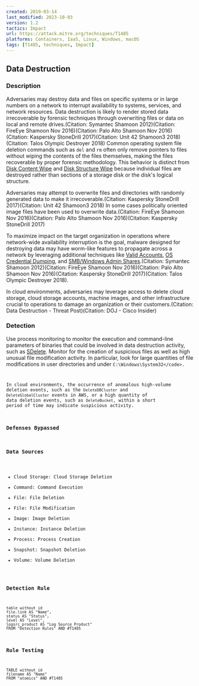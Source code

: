 ```yaml
---
created: 2019-03-14
last_modified: 2023-10-03
version: 1.2
tactics: Impact
url: https://attack.mitre.org/techniques/T1485
platforms: Containers, IaaS, Linux, Windows, macOS
tags: [T1485, techniques, Impact]
---
```


## Data Destruction

### Description

Adversaries may destroy data and files on specific systems or in large numbers on a network to interrupt availability to systems, services, and network resources. Data destruction is likely to render stored data irrecoverable by forensic techniques through overwriting files or data on local and remote drives.(Citation: Symantec Shamoon 2012)(Citation: FireEye Shamoon Nov 2016)(Citation: Palo Alto Shamoon Nov 2016)(Citation: Kaspersky StoneDrill 2017)(Citation: Unit 42 Shamoon3 2018)(Citation: Talos Olympic Destroyer 2018) Common operating system file deletion commands such as <code>del</code> and <code>rm</code> often only remove pointers to files without wiping the contents of the files themselves, making the files recoverable by proper forensic methodology. This behavior is distinct from [Disk Content Wipe](https://attack.mitre.org/techniques/T1561/001) and [Disk Structure Wipe](https://attack.mitre.org/techniques/T1561/002) because individual files are destroyed rather than sections of a storage disk or the disk's logical structure.

Adversaries may attempt to overwrite files and directories with randomly generated data to make it irrecoverable.(Citation: Kaspersky StoneDrill 2017)(Citation: Unit 42 Shamoon3 2018) In some cases politically oriented image files have been used to overwrite data.(Citation: FireEye Shamoon Nov 2016)(Citation: Palo Alto Shamoon Nov 2016)(Citation: Kaspersky StoneDrill 2017)

To maximize impact on the target organization in operations where network-wide availability interruption is the goal, malware designed for destroying data may have worm-like features to propagate across a network by leveraging additional techniques like [Valid Accounts](https://attack.mitre.org/techniques/T1078), [OS Credential Dumping](https://attack.mitre.org/techniques/T1003), and [SMB/Windows Admin Shares](https://attack.mitre.org/techniques/T1021/002).(Citation: Symantec Shamoon 2012)(Citation: FireEye Shamoon Nov 2016)(Citation: Palo Alto Shamoon Nov 2016)(Citation: Kaspersky StoneDrill 2017)(Citation: Talos Olympic Destroyer 2018).

In cloud environments, adversaries may leverage access to delete cloud storage, cloud storage accounts, machine images, and other infrastructure crucial to operations to damage an organization or their customers.(Citation: Data Destruction - Threat Post)(Citation: DOJ  - Cisco Insider)

### Detection

Use process monitoring to monitor the execution and command-line parameters of binaries that could be involved in data destruction activity, such as [SDelete](https://attack.mitre.org/software/S0195). Monitor for the creation of suspicious files as well as high unusual file modification activity. In particular, look for large quantities of file modifications in user directories and under <code>C:\Windows\System32\</code>.

In cloud environments, the occurrence of anomalous high-volume deletion events, such as the <code>DeleteDBCluster</code> and <code>DeleteGlobalCluster</code> events in AWS, or a high quantity of data deletion events, such as <code>DeleteBucket</code>, within a short period of time may indicate suspicious activity.

### Defenses Bypassed



### Data Sources

  - Cloud Storage: Cloud Storage Deletion
  -  Command: Command Execution
  -  File: File Deletion
  -  File: File Modification
  -  Image: Image Deletion
  -  Instance: Instance Deletion
  -  Process: Process Creation
  -  Snapshot: Snapshot Deletion
  -  Volume: Volume Deletion
### Detection Rule

```dataview
table without id
file.link AS "Name",
status AS "Status",
level AS "Level",
logsrc_product AS "Log Source Product"
FROM "Detection Rules" AND #T1485
```

### Rule Testing

```dataview
TABLE without id
filename AS "Name"
FROM "atomics" AND #T1485
```
